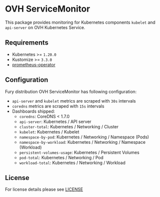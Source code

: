 # OVH ServiceMonitor

<!-- <KFD-DOCS> -->

This package provides monitoring for Kubernetes components `kubelet` and
`api-server` on OVH Kubernetes Service.

## Requirements

- Kubernetes >= `1.20.0`
- Kustomize >= `3.3.0`
- [prometheus-operator](../prometheus-operator)

## Configuration

Fury distribution OVH ServiceMonitor has following configuration:

- `api-server` and `kubelet` metrics are scraped with `30s` intervals
- `coredns` metrics are scraped with `15s` intervals
- Dashboards shipped:
  - `coredns`: CoreDNS < 1.7.0
  - `api-server`: Kubernetes / API server
  - `cluster-total`: Kubernetes / Networking / Cluster
  - `kubelet`: Kubernetes / Kubelet
  - `namespace-by-pod`: Kubernetes / Networking / Namespace (Pods)
  - `namespace-by-workload`: Kubernetes / Networking / Namespace (Workload)
  - `persistent-volumes-usage`: Kubernetes / Persistent Volumes
  - `pod-total`: Kubernetes / Networking / Pod
  - `workload-total`: Kubernetes / Networking / Workload

<!-- </KFD-DOCS> -->

## License

For license details please see [LICENSE](../../LICENSE)

